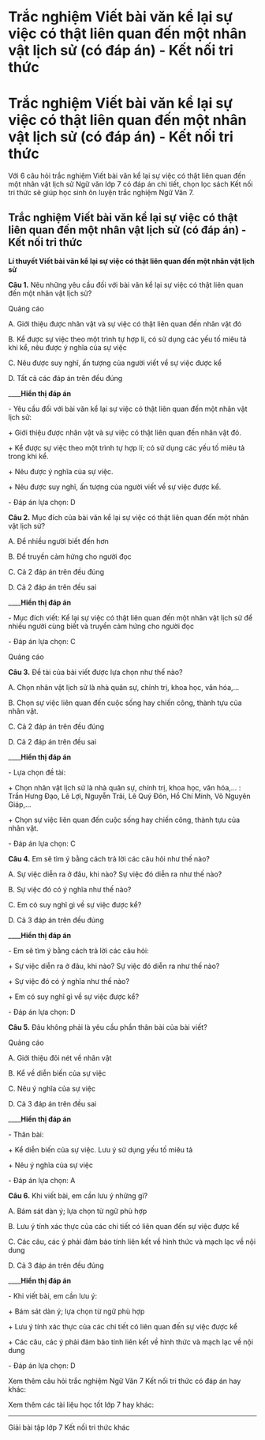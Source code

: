 # Trắc nghiệm Viết bài văn kể lại sự việc có thật liên quan đến một nhân vật lịch sử (có đáp án) - Kết nối tri thức

# Trắc nghiệm Viết bài văn kể lại sự việc có thật liên quan đến một nhân vật lịch sử (có đáp án) - Kết nối tri thức

Với 6 câu hỏi trắc nghiệm Viết bài văn kể lại sự việc có thật liên quan đến một nhân vật lịch sử Ngữ văn lớp 7 có đáp án chi tiết, chọn lọc sách Kết nối tri thức sẽ giúp học sinh ôn luyện trắc nghiệm Ngữ Văn 7.

## Trắc nghiệm Viết bài văn kể lại sự việc có thật liên quan đến một nhân vật lịch sử (có đáp án) - Kết nối tri thức

**Lí thuyết Viết bài văn kể lại sự việc có thật liên quan đến một nhân vật lịch sử**

**Câu 1.** Nêu những yêu cầu đối với bài văn kể lại sự việc có thật liên quan đến một nhân vật lịch sử?

Quảng cáo

A. Giới thiệu được nhân vật và sự việc có thật liên quan đến nhân vật đó

B. Kể được sự việc theo một trình tự hợp lí, có sử dụng các yếu tố miêu tả khi kể, nêu được ý nghĩa của sự việc

C. Nêu được suy nghĩ, ấn tượng của người viết về sự việc được kể

D. Tất cả các đáp án trên đều đúng

____**Hiển thị đáp án**

\- Yêu cầu đối với bài văn kể lại sự việc có thật liên quan đến một nhân vật lịch sử: 

\+ Giới thiệu được nhân vật và sự việc có thật liên quan đến nhân vật đó. 

\+ Kể được sự việc theo một trình tự hợp lí; có sử dụng các yếu tố miêu tả trong khi kể.

\+ Nêu được ý nghĩa của sự việc. 

\+ Nêu được suy nghĩ, ấn tượng của người viết về sự việc được kể.

\- Đáp án lựa chọn: D

**Câu 2.** Mục đích của bài văn kể lại sự việc có thật liên quan đến một nhân vật lịch sử?

A. Để nhiều người biết đến hơn

B. Để truyền cảm hứng cho người đọc

C. Cả 2 đáp án trên đều đúng

D. Cả 2 đáp án trên đều sai

____**Hiển thị đáp án**

\- Mục đích viết: Kể lại sự việc có thật liên quan đến một nhân vật lịch sử để nhiều người cùng biết và truyền cảm hứng cho người đọc

\- Đáp án lựa chọn: C

Quảng cáo

**Câu 3.** Đề tài của bài viết được lựa chọn như thế nào?

A. Chọn nhân vật lịch sử là nhà quân sự, chính trị, khoa học, văn hóa,…

B. Chọn sự việc liên quan đến cuộc sống hay chiến công, thành tựu của nhân vật. 

C. Cả 2 đáp án trên đều đúng

D. Cả 2 đáp án trên đều sai

____**Hiển thị đáp án**

\- Lựa chọn đề tài: 

\+ Chọn nhân vật lịch sử là nhà quân sự, chính trị, khoa học, văn hóa,… : Trần Hưng Đạo, Lê Lợi, Nguyễn Trãi, Lê Quý Đôn, Hồ Chí Minh, Võ Nguyên Giáp,… 

\+ Chọn sự việc liên quan đến cuộc sống hay chiến công, thành tựu của nhân vật. 

\- Đáp án lựa chọn: C

**Câu 4.** Em sẽ tìm ý bằng cách trả lời các câu hỏi như thế nào?

A. Sự việc diễn ra ở đâu, khi nào? Sự việc đó diễn ra như thế nào?

B. Sự việc đó có ý nghĩa như thế nào?

C. Em có suy nghĩ gì về sự việc được kể?

D. Cả 3 đáp án trên đều đúng

____**Hiển thị đáp án**

\- Em sẽ tìm ý bằng cách trả lời các câu hỏi:

\+ Sự việc diễn ra ở đâu, khi nào? Sự việc đó diễn ra như thế nào?

\+ Sự việc đó có ý nghĩa như thế nào?

\+ Em có suy nghĩ gì về sự việc được kể?

\- Đáp án lựa chọn: D

**Câu 5.** Đâu không phải là yêu cầu phần thân bài của bài viết?

Quảng cáo

A. Giới thiệu đôi nét về nhân vật

B. Kể về diễn biến của sự việc

C. Nêu ý nghĩa của sự việc

D. Cả 3 đáp án trên đều sai

____**Hiển thị đáp án**

\- Thân bài:

\+ Kể diễn biến của sự việc. Lưu ý sử dụng yếu tố miêu tả

\+ Nêu ý nghĩa của sự việc

\- Đáp án lựa chọn: A

**Câu 6.** Khi viết bài, em cần lưu ý những gì?

A. Bám sát dàn ý; lựa chọn từ ngữ phù hợp

B. Lưu ý tính xác thực của các chi tiết có liên quan đến sự việc được kể

C. Các câu, các ý phải đảm bảo tính liên kết về hình thức và mạch lạc về nội dung

D. Cả 3 đáp án trên đều đúng

____**Hiển thị đáp án**

\- Khi viết bài, em cần lưu ý:

\+ Bám sát dàn ý; lựa chọn từ ngữ phù hợp

\+ Lưu ý tính xác thực của các chi tiết có liên quan đến sự việc được kể

\+ Các câu, các ý phải đảm bảo tính liên kết về hình thức và mạch lạc về nội dung

\- Đáp án lựa chọn: D

Xem thêm câu hỏi trắc nghiệm Ngữ Văn 7 Kết nối tri thức có đáp án hay khác:

Xem thêm các tài liệu học tốt lớp 7 hay khác:

* * *

Giải bài tập lớp 7 Kết nối tri thức khác
